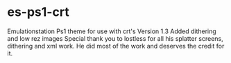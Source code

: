 # es-ps1-crt
Emulationstation Ps1 theme for use with crt's
Version 1.3 Added dithering and low rez images
Special thank you to lostless for all his splatter screens, dithering and xml work. He did most of the work and deserves the credit for it.
